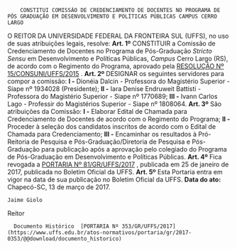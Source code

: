         CONSTITUI COMISSÃO DE CREDENCIAMENTO DE DOCENTES NO PROGRAMA DE PÓS GRADUAÇÃO EM DESENVOLVIMENTO E POLÍTICAS PÚBLICAS CAMPUS CERRO LARGO  

 O REITOR DA UNIVERSIDADE FEDERAL DA FRONTEIRA SUL (UFFS), no uso de suas atribuições legais, resolve:   **Art. 1º** CONSTITUIR a Comissão de Credenciamento de Docentes no Programa de Pós-Graduação *Stricto Sensu* em Desenvolvimento e Políticas Públicas, *Campus* Cerro Largo (RS), de acordo com o Regimento do Programa, aprovado pela [RESOLUÇÃO Nº 15/CONSUNI/UFFS/2015](https://www.uffs.edu.br/atos-normativos/resolucao/consuni/2015-0015)  .   **Art. 2º** DESIGNAR os seguintes servidores para compor a comissão: **I -** Dionéia Dalcin - Professora do Magistério Superior - Siape nº 1934028 (Presidente); **II -** Iara Denise Endruweit Battisti - Professora do Magistério Superior - Siape nº 1770689; **III -** Ivann Carlos Lago - Professir do Magistérios Superior - Siape nº 1808064.   **Art. 3º** São atribuições da Comissão: **I -** Elaborar Edital de Chamada para Credenciamento de Docentes de acordo com o Regimento do Programa; **II -** Proceder à seleção dos candidatos inscritos de acordo com o Edital de Chamada para Credenciamento; **III -** Encaminhar os resultados à Pró-Reitoria de Pesquisa e Pós-Graduação/Diretoria de Pesquisa e Pós-Graduação para publicação após a aprovação pelo colegiado do Programa de Pós-Graduação em Desenvolvimento e Políticas Públicas.   **Art. 4º** Fica revogada a [PORTARIA Nº 81/GR/UFFS/2017](https://www.uffs.edu.br/atos-normativos/portaria/gr/2017-0081)  , publicada em 25 de janeiro de 2017, publicada no Boletim Oficial da UFFS.   **Art. 5º** Esta Portaria entra em vigor na data de sua publicação no Boletim Oficial da UFFS.      **Data do ato:** Chapecó-SC, 13 de março de 2017.   
 

    Jaime Giolo   
 Reitor 

      Documento Histórico  [PORTARIA Nº 353/GR/UFFS/2017](https://www.uffs.edu.br/atos-normativos/portaria/gr/2017-0353/@@download/documento_historico)     
      